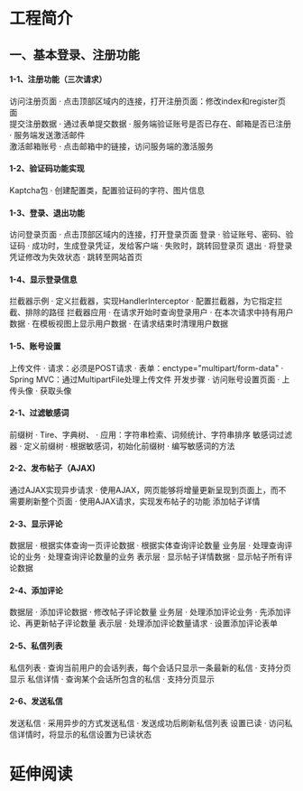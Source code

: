 # 工程简介
## 一、基本登录、注册功能
####  1-1、注册功能（三次请求）
访问注册页面
    · 点击顶部区域内的连接，打开注册页面：修改index和register页面  
提交注册数据
    · 通过表单提交数据
    · 服务端验证账号是否已存在、邮箱是否已注册
    · 服务端发送激活邮件    
激活邮箱账号
    · 点击邮箱中的链接，访问服务端的激活服务

#### 1-2、验证码功能实现
Kaptcha包
    · 创建配置类，配置验证码的字符、图片信息

#### 1-3、登录、退出功能
访问登录页面
    · 点击顶部区域内的连接，打开登录页面
登录
    · 验证账号、密码、验证码
    · 成功时，生成登录凭证，发给客户端
    · 失败时，跳转回登录页
退出
    · 将登录凭证修改为失效状态
    · 跳转至网站首页

#### 1-4、显示登录信息
拦截器示例
    · 定义拦截器，实现HandlerInterceptor
    · 配置拦截器，为它指定拦截、排除的路径
拦截器应用
    · 在请求开始时查询登录用户
    · 在本次请求中持有用户数据
    · 在模板视图上显示用户数据
    · 在请求结束时清理用户数据


#### 1-5、账号设置
上传文件
    · 请求：必须是POST请求
    · 表单：enctype="multipart/form-data"
    · Spring MVC：通过MultipartFile处理上传文件
开发步骤
    · 访问账号设置页面
    · 上传头像
    · 获取头像
    
#### 2-1、过滤敏感词
前缀树
    · Tire、字典树、
    · 应用：字符串检索、词频统计、字符串排序
敏感词过滤器
    · 定义前缀树
    · 根据敏感词，初始化前缀树
    · 编写敏感词的方法

#### 2-2、发布帖子（AJAX)
通过AJAX实现异步请求
    · 使用AJAX，网页能够将增量更新呈现到页面上，而不需要刷新整个页面
    · 使用AJAX请求，实现发布帖子的功能
添加帖子详情

#### 2-3、显示评论
数据层
    · 根据实体查询一页评论数据
    · 根据实体查询评论数量
业务层
    · 处理查询评论的业务
    · 处理查询评论数量的业务
表示层
    · 显示帖子详情数据
    · 显示帖子所有评论数据
    
#### 2-4、添加评论
数据层
    · 添加评论数据
    · 修改帖子评论数量
业务层
    · 处理添加评论业务
    · 先添加评论、再更新帖子评论数量
表示层
    · 处理添加评论数量请求
    · 设置添加评论表单
    
#### 2-5、私信列表
私信列表
    · 查询当前用户的会话列表，每个会话只显示一条最新的私信
    · 支持分页显示
私信详情
    · 查询某个会话所包含的私信
    · 支持分页显示

#### 2-6、发送私信
发送私信
    · 采用异步的方式发送私信
    · 发送成功后刷新私信列表
设置已读
    · 访问私信详情时，将显示的私信设置为已读状态
  
  
  
  
    
# 延伸阅读

